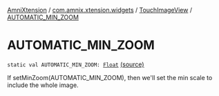 [AmniXtension](../../index.md) / [com.amnix.xtension.widgets](../index.md) / [TouchImageView](index.md) / [AUTOMATIC_MIN_ZOOM](./-a-u-t-o-m-a-t-i-c_-m-i-n_-z-o-o-m.md)

# AUTOMATIC_MIN_ZOOM

`static val AUTOMATIC_MIN_ZOOM: `[`Float`](https://kotlinlang.org/api/latest/jvm/stdlib/kotlin/-float/index.html) [(source)](https://github.com/AmniX/AmniXTension/tree/master/AmniXtension/src/main/java/com/amnix/xtension/widgets/TouchImageView.java#L79)

If setMinZoom(AUTOMATIC_MIN_ZOOM), then we'll set the min scale to include the whole image.

